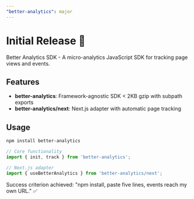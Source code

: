 ```yaml
---
"better-analytics": major
---
```


# Initial Release 🚀

Better Analytics SDK - A micro-analytics JavaScript SDK for tracking page views and events.

## Features

- **better-analytics**: Framework-agnostic SDK < 2KB gzip with subpath exports
- **better-analytics/next**: Next.js adapter with automatic page tracking

## Usage

```bash
npm install better-analytics
```

```javascript
// Core functionality
import { init, track } from 'better-analytics';

// Next.js adapter
import { useBetterAnalytics } from 'better-analytics/next';
```

Success criterion achieved: "npm install, paste five lines, events reach my own URL." ✅
